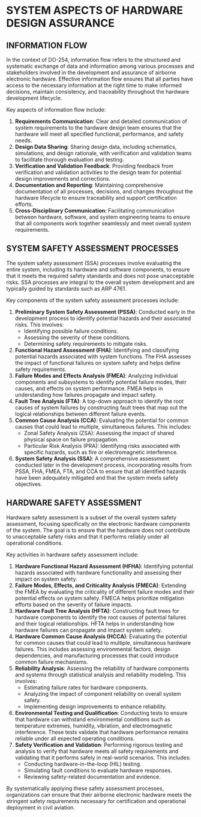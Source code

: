 # SYSTEM ASPECTS OF HARDWARE DESIGN ASSURANCE

## INFORMATION FLOW

In the context of DO-254, information flow refers to the structured and systematic exchange of data and information among various processes and stakeholders involved in the development and assurance of airborne electronic hardware. Effective information flow ensures that all parties have access to the necessary information at the right time to make informed decisions, maintain consistency, and traceability throughout the hardware development lifecycle.

Key aspects of information flow include:

1. **Requirements Communication**: Clear and detailed communication of system requirements to the hardware design team ensures that the hardware will meet all specified functional, performance, and safety needs.
2. **Design Data Sharing**: Sharing design data, including schematics, simulations, and design rationale, with verification and validation teams to facilitate thorough evaluation and testing.
3. **Verification and Validation Feedback**: Providing feedback from verification and validation activities to the design team for potential design improvements and corrections.
4. **Documentation and Reporting**: Maintaining comprehensive documentation of all processes, decisions, and changes throughout the hardware lifecycle to ensure traceability and support certification efforts.
5. **Cross-Disciplinary Communication**: Facilitating communication between hardware, software, and system engineering teams to ensure that all components work together seamlessly and meet overall system requirements.

## SYSTEM SAFETY ASSESSMENT PROCESSES

The system safety assessment (SSA) processes involve evaluating the entire system, including its hardware and software components, to ensure that it meets the required safety standards and does not pose unacceptable risks. SSA processes are integral to the overall system development and are typically guided by standards such as ARP 4761.

Key components of the system safety assessment processes include:

1. **Preliminary System Safety Assessment (PSSA)**: Conducted early in the development process to identify potential hazards and their associated risks. This involves:
   - Identifying possible failure conditions.
   - Assessing the severity of these conditions.
   - Determining safety requirements to mitigate risks.
2. **Functional Hazard Assessment (FHA)**: Identifying and classifying potential hazards associated with system functions. The FHA assesses the impact of functional failures on system safety and helps define safety requirements.
3. **Failure Modes and Effects Analysis (FMEA)**: Analyzing individual components and subsystems to identify potential failure modes, their causes, and effects on system performance. FMEA helps in understanding how failures propagate and impact safety.
4. **Fault Tree Analysis (FTA)**: A top-down approach to identify the root causes of system failures by constructing fault trees that map out the logical relationships between different failure events.
5. **Common Cause Analysis (CCA)**: Evaluating the potential for common causes that could lead to multiple, simultaneous failures. This includes:
   - Zonal Safety Analysis (ZSA): Assessing the impact of shared physical space on failure propagation.
   - Particular Risk Analysis (PRA): Identifying risks associated with specific hazards, such as fire or electromagnetic interference.
6. **System Safety Analysis (SSA)**: A comprehensive assessment conducted later in the development process, incorporating results from PSSA, FHA, FMEA, FTA, and CCA to ensure that all identified hazards have been adequately mitigated and that the system meets safety objectives.

## HARDWARE SAFETY ASSESSMENT

Hardware safety assessment is a subset of the overall system safety assessment, focusing specifically on the electronic hardware components of the system. The goal is to ensure that the hardware does not contribute to unacceptable safety risks and that it performs reliably under all operational conditions.

Key activities in hardware safety assessment include:

1. **Hardware Functional Hazard Assessment (HFHA)**: Identifying potential hazards associated with hardware functionality and assessing their impact on system safety.
2. **Failure Modes, Effects, and Criticality Analysis (FMECA)**: Extending the FMEA by evaluating the criticality of different failure modes and their potential effects on system safety. FMECA helps prioritize mitigation efforts based on the severity of failure impacts.
3. **Hardware Fault Tree Analysis (HFTA)**: Constructing fault trees for hardware components to identify the root causes of potential failures and their logical relationships. HFTA helps in understanding how hardware failures can propagate and impact system safety.
4. **Hardware Common Cause Analysis (HCCA)**: Evaluating the potential for common causes that could lead to multiple, simultaneous hardware failures. This includes assessing environmental factors, design dependencies, and manufacturing processes that could introduce common failure mechanisms.
5. **Reliability Analysis**: Assessing the reliability of hardware components and systems through statistical analysis and reliability modeling. This involves:
   - Estimating failure rates for hardware components.
   - Analyzing the impact of component reliability on overall system safety.
   - Implementing design improvements to enhance reliability.
6. **Environmental Testing and Qualification**: Conducting tests to ensure that hardware can withstand environmental conditions such as temperature extremes, humidity, vibration, and electromagnetic interference. These tests validate that hardware performance remains reliable under all expected operating conditions.
7. **Safety Verification and Validation**: Performing rigorous testing and analysis to verify that hardware meets all safety requirements and validating that it performs safely in real-world scenarios. This includes:
   - Conducting hardware-in-the-loop (HIL) testing.
   - Simulating fault conditions to evaluate hardware responses.
   - Reviewing safety-related documentation and evidence.

By systematically applying these safety assessment processes, organizations can ensure that their airborne electronic hardware meets the stringent safety requirements necessary for certification and operational deployment in civil aviation.

